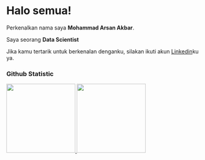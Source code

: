 # Halo semua! 
 
Perkenalkan nama saya **Mohammad Arsan Akbar**.<br>
 
Saya seorang **Data Scientist**<br>
 
 
Jika kamu tertarik untuk berkenalan denganku, silakan ikuti akun [Linkedin](https://www.linkedin.com/in/arsan-net/)ku ya.
 
### Github Statistic
<p align="left">
<a href="https://github.com/Arsanaibar">
  <img height="180em" src="https://github-readme-stats-eight-theta.vercel.app/api?username=arsanaibar&show_icons=true&theme=algolia&include_all_commits=true&count_private=true"/>
  <img height="180em" src="https://github-readme-stats-eight-theta.vercel.app/api/top-langs/?username=arsanaibar&layout=compact&layout=compact&theme=algolia"/>
</a>
</p>
